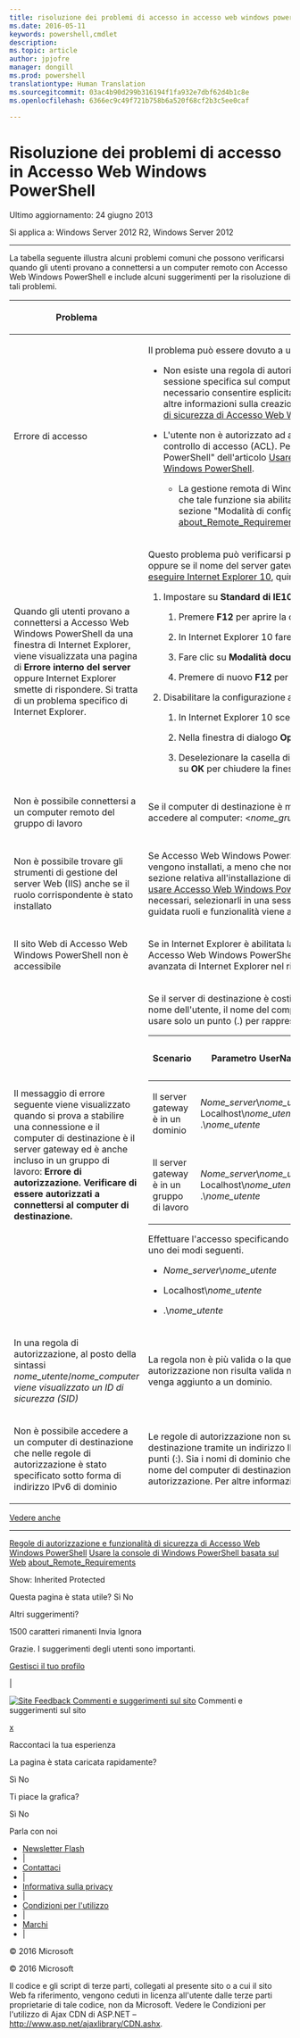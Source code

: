 ```yaml
---
title: risoluzione dei problemi di accesso in accesso web windows powershell
ms.date: 2016-05-11
keywords: powershell,cmdlet
description: 
ms.topic: article
author: jpjofre
manager: dongill
ms.prod: powershell
translationtype: Human Translation
ms.sourcegitcommit: 03ac4b90d299b316194f1fa932e7dbf62d4b1c8e
ms.openlocfilehash: 6366ec9c49f721b758b6a520f68cf2b3c5ee0caf

---
```


#  Risoluzione dei problemi di accesso in Accesso Web Windows PowerShell

Ultimo aggiornamento: 24 giugno 2013

Si applica a: Windows Server 2012 R2, Windows Server 2012

<a href="" id="BKMK_trouble"></a>

------------------------------------------------------------------------

La tabella seguente illustra alcuni problemi comuni che possono verificarsi quando gli utenti provano a connettersi a un computer remoto con Accesso Web Windows PowerShell e include alcuni suggerimenti per la risoluzione di tali problemi.

<table>
<colgroup>
<col width="50%" />
<col width="50%" />
</colgroup>
<thead>
<tr class="header">
<th><p>Problema</p></th>
<th><p>Possibile causa e soluzione</p></th>
</tr>
</thead>
<tbody>
<tr class="odd">
<td><p>Errore di accesso</p></td>
<td><p>Il problema può essere dovuto a uno dei motivi seguenti.</p>
<ul>
<li><p>Non esiste una regola di autorizzazione che consenta all'utente di accedere al computer o a una configurazione di sessione specifica sul computer remoto. La sicurezza di Accesso Web Windows PowerShell è restrittiva, quindi è necessario consentire esplicitamente agli utenti l'accesso ai computer remoti, usando le regole di autorizzazione. Per altre informazioni sulla creazione delle regole di autorizzazione, vedere la sezione <a href="https://technet.microsoft.com/en-us/library/dn282394(v=ws.11).aspx">Regole di autorizzazione e funzionalità di sicurezza di Accesso Web Windows PowerShell</a> in questo argomento.</p></li>
<li><p>L'utente non è autorizzato ad accedere al computer di destinazione. Tale autorizzazione è determinata dagli elenchi di controllo di accesso (ACL). Per altre informazioni, vedere la sezione "Connessione ad Accesso Web Windows PowerShell" dell'articolo <a href="https://technet.microsoft.com/en-us/library/hh831417(v=ws.11).aspx">Usare la console di Windows PowerShell basata sul Web</a> o consultare il <a href="https://msdn.microsoft.com/library/windows/desktop/ee706585.aspx">blog del team di Windows PowerShell</a>.</p>
<ul>
<li><p>La gestione remota di Windows PowerShell potrebbe non essere abilitata nel computer di destinazione. Verificare che tale funzione sia abilitata nel computer a cui l'utente sta tentando di connettersi. Per altre informazioni, vedere la sezione "Modalità di configurazione del computer per la comunicazione remota" dell'argomento <a href="https://technet.microsoft.com/library/dd315349.aspx">about_Remote_Requirements</a> negli argomenti della Guida di Windows PowerShell.</p></li>
</ul></li>
</ul></td>
</tr>
<tr class="even">
<td><p>Quando gli utenti provano a connettersi a Accesso Web Windows PowerShell da una finestra di Internet Explorer, viene visualizzata una pagina di <strong>Errore interno del server</strong> oppure Internet Explorer smette di rispondere. Si tratta di un problema specifico di Internet Explorer.</p></td>
<td><p>Questo problema può verificarsi per gli utenti che effettuano l'accesso con un nome di dominio contenente caratteri cinesi, oppure se il nome del server gateway contiene uno o più caratteri cinesi. Per risolvere il problema, l'utente deve <a href="http://ie.microsoft.com/testdrive/info/downloads/Default.html">installare ed eseguire Internet Explorer 10</a>, quindi effettuare la procedura seguente.</p>
<ol>
<li><p>Impostare su <strong>Standard di IE10</strong> la <strong>Modalità documento</strong> di Internet Explorer.</p>
<ol>
<li><p>Premere <strong>F12</strong> per aprire la console degli strumenti di sviluppo.</p></li>
<li><p>In Internet Explorer 10 fare clic su <strong>Modalità browser</strong> e selezionare <strong>Internet Explorer 10</strong>.</p></li>
<li><p>Fare clic su <strong>Modalità documento</strong> e fare clic su <strong>Standard di IE10</strong>.</p></li>
<li><p>Premere di nuovo <strong>F12</strong> per chiudere la console degli strumenti di sviluppo.</p></li>
</ol></li>
<li><p>Disabilitare la configurazione automatica del proxy.</p>
<ol>
<li><p>In Internet Explorer 10 scegliere <strong>Opzioni Internet</strong> dal menu <strong>Strumenti</strong>.</p></li>
<li><p>Nella finestra di dialogo <strong>Opzioni Internet</strong> passare alla scheda <strong>Connessioni</strong> e fare clic su <strong>Impostazioni LAN</strong>.</p></li>
<li><p>Deselezionare la casella di controllo <strong>Rileva automaticamente impostazioni</strong>. Fare clic su <strong>OK</strong>, quindi fare di nuovo clic su <strong>OK</strong> per chiudere la finestra di dialogo <strong>Opzioni Internet</strong>.</p></li>
</ol></li>
</ol></td>
</tr>
<tr class="odd">
<td><p>Non è possibile connettersi a un computer remoto del gruppo di lavoro</p></td>
<td><p>Se il computer di destinazione è membro di un gruppo di lavoro, usare la sintassi seguente per fornire il nome utente e accedere al computer: &lt;<em>nome_gruppo_di_lavoro</em>&gt;\&lt;<em>nome_utente</em>&gt;</p></td>
</tr>
<tr class="even">
<td><p>Non è possibile trovare gli strumenti di gestione del server Web (IIS) anche se il ruolo corrispondente è stato installato</p></td>
<td><p>Se Accesso Web Windows PowerShell viene installato con il cmdlet <span class="code">Install-WindowsFeature</span>, gli strumenti di gestione non vengono installati, a meno che non si aggiunga il parametro <span class="code">IncludeManagementTools</span> al cmdlet. Per un esempio, vedere la sezione relativa all'installazione di Accesso Web Windows PowerShell con i cmdlet di Windows PowerShell in <a href="https://technet.microsoft.com/en-us/library/hh831611(v=ws.11).aspx">Installare e usare Accesso Web Windows PowerShell</a>. Per aggiungere la console Gestione IIS e altri strumenti di gestione di IIS necessari, selezionarli in una sessione di Aggiunta guidata ruoli e funzionalità aperta con il server gateway. L'Aggiunta guidata ruoli e funzionalità viene aperta in Server Manager.</p></td>
</tr>
<tr class="odd">
<td><p>Il sito Web di Accesso Web Windows PowerShell non è accessibile</p></td>
<td><p>Se in Internet Explorer è abilitata la funzione Configurazione sicurezza avanzata, è possibile aggiungere il sito Web di Accesso Web Windows PowerShell all'elenco dei siti attendibili o disabilitare la funzione. È possibile disabilitare Sicurezza avanzata di Internet Explorer nel riquadro <strong>Proprietà</strong> della pagina <strong>Server locale</strong> in Server Manager.</p></td>
</tr>
<tr class="even">
<td><p>Il messaggio di errore seguente viene visualizzato quando si prova a stabilire una connessione e il computer di destinazione è il server gateway ed è anche incluso in un gruppo di lavoro: <strong>Errore di autorizzazione. Verificare di essere autorizzati a connettersi al computer di destinazione.</strong></p></td>
<td><p>Se il server di destinazione è costituito dal server gateway e quest'ultimo è incluso in un gruppo di lavoro, specificare il nome dell'utente, il nome del computer e il nome del gruppo di utenti come mostrato nella tabella seguente, evitando di usare solo un punto (.) per rappresentare il nome del computer.</p>
<div>
<table>
<colgroup>
<col width="20%" />
<col width="20%" />
<col width="20%" />
<col width="20%" />
<col width="20%" />
</colgroup>
<thead>
<tr class="header">
<th><p>Scenario</p></th>
<th><p>Parametro UserName</p></th>
<th><p>Parametro UserGroup</p></th>
<th><p>Parametro ComputerName</p></th>
<th><p>Parametro ComputerGroup</p></th>
</tr>
</thead>
<tbody>
<tr class="odd">
<td><p>Il server gateway è in un dominio</p></td>
<td><p><em>Nome_server</em>\<em>nome_utente</em>, Localhost\<em>nome_utente</em> o .\<em>nome_utente</em></p></td>
<td><p><em>Nome_server</em>\<em>gruppo_utenti</em>, Localhost\<em>gruppo_utenti</em> o .\<em>gruppo_utenti</em></p></td>
<td><p>Nome completo del server gateway o Localhost</p></td>
<td><p><em>Nome_server</em>\<em>gruppo_computer</em>, Localhost<em>\gruppo_computer</em> o .\<em>gruppo_computer</em></p></td>
</tr>
<tr class="even">
<td><p>Il server gateway è in un gruppo di lavoro</p></td>
<td><p><em>Nome_server</em>\<em>nome_utente</em>, Localhost\<em>nome_utente</em> o .\<em>nome_utente</em></p></td>
<td><p><em>Nome_server</em>\<em>gruppo_utenti</em>, Localhost\<em>gruppo_utenti</em> o .\<em>gruppo_utenti</em></p></td>
<td><p>Nome server</p></td>
<td><p><em>Nome_server</em>\<em>gruppo_computer</em>, Localhost<em>\gruppo_computer</em> o .\<em>gruppo_computer</em></p></td>
</tr>
</tbody>
</table>
</div>
<p>Effettuare l'accesso specificando il server gateway come computer di destinazione e utilizzando credenziali formattate in uno dei modi seguenti.</p>
<ul>
<li><p><em>Nome_server</em>\<em>nome_utente</em></p></li>
<li><p>Localhost\<em>nome_utente</em></p></li>
<li><p>.\<em>nome_utente</em></p></li>
</ul></td>
</tr>
<tr class="odd">
<td><p>In una regola di autorizzazione, al posto della sintassi <em>nome_utente</em>/<em>nome_computer viene visualizzato un ID di sicurezza (SID)</em> </p></td>
<td><p>La regola non è più valida o la query in Servizi di dominio Active Directory non è riuscita. In genere, una regola di autorizzazione non risulta valida nel caso in cui un server gateway che in precedenza apparteneva a un gruppo di lavoro venga aggiunto a un dominio.</p></td>
</tr>
<tr class="even">
<td><p>Non è possibile accedere a un computer di destinazione che nelle regole di autorizzazione è stato specificato sotto forma di indirizzo IPv6 di dominio</p></td>
<td><p>Le regole di autorizzazione non supportano gli indirizzi IPv6 nel formato dei nomi di dominio. Per specificare un computer di destinazione tramite un indirizzo IPv6, nella regola di autorizzazione utilizzare l'indirizzo IPv6 originale, che contiene due punti (:). Sia i nomi di dominio che gli indirizzi IPv6 in formato numerico, ovvero con i due punti (:) sono supportati come nome del computer di destinazione nella pagina di accesso di Accesso Web Windows PowerShell, ma non nelle regole di autorizzazione. Per altre informazioni sugli indirizzi IPv6, vedere l'articolo <a href="https://technet.microsoft.com/library/cc781672.aspx">Funzionamento di IPv6</a>.</p></td>
</tr>
</tbody>
</table>

<a href="javascript:void(0)" class="LW_CollapsibleArea_TitleAhref" title="Collapse"><span class="cl_CollapsibleArea_expanding LW_CollapsibleArea_Img"></span><span class="LW_CollapsibleArea_Title">Vedere anche</span></a>
<a href="/en-us/library/dn282395(v=ws.11).aspx#Anchor_1" class="LW_CollapsibleArea_Anchor_Img" title="Right-click to copy and share the link for this section"></a>

------------------------------------------------------------------------

[Regole di autorizzazione e funzionalità di sicurezza di Accesso Web Windows PowerShell](https://technet.microsoft.com/en-us/library/dn282394(v=ws.11).aspx)
[Usare la console di Windows PowerShell basata sul Web](https://technet.microsoft.com/en-us/library/hh831417(v=ws.11).aspx)
[about\_Remote\_Requirements](https://technet.microsoft.com/library/dd315349.aspx)

<span>Show:</span> Inherited Protected

<span class="stdr-votetitle">Questa pagina è stata utile?</span>
Sì No

Altri suggerimenti?

<span class="stdr-count"><span class="stdr-charcnt">1500</span> caratteri rimanenti</span> Invia Ignora

<span class="stdr-thankyou">Grazie.</span> <span class="stdr-appreciate">I suggerimenti degli utenti sono importanti.</span>

[Gestisci il tuo profilo](https://social.technet.microsoft.com/profile)

|

<a href="javascript:void(0)" id="SiteFeedbackLinkOpener"><span id="FeedbackButton" class="FeedbackButton clip20x21"> <img src="https://i-technet.sec.s-msft.com/Areas/Epx/Content/Images/ImageSprite.png?v=635975720914499532" alt="Site Feedback" id="feedBackImg" class="cl_footer_feedback_icon" /> </span> Commenti e suggerimenti sul sito</a> Commenti e suggerimenti sul sito

<a href="javascript:void(0)" id="SiteFeedbackLinkCloser">x</a>

Raccontaci la tua esperienza

La pagina è stata caricata rapidamente?

<span> Sì<span> </span></span> <span> No<span> </span></span>

Ti piace la grafica?

<span> Sì<span> </span></span> <span> No<span> </span></span>

Parla con noi

-   [Newsletter Flash](https://technet.microsoft.com/cc543196.aspx)
-   |
-   [Contattaci](https://technet.microsoft.com/cc512759.aspx)
-   |
-   [Informativa sulla privacy](https://privacy.microsoft.com/privacystatement)
-   |
-   [Condizioni per l'utilizzo](https://technet.microsoft.com/cc300389.aspx)
-   |
-   [Marchi](https://www.microsoft.com/en-us/legal/intellectualproperty/Trademarks/)
-   |

© 2016 Microsoft

© 2016 Microsoft

Il codice e gli script di terze parti, collegati al presente sito o a cui il sito Web fa riferimento, vengono ceduti in licenza all'utente dalle terze parti proprietarie di tale codice, non da Microsoft. Vedere le Condizioni per l'utilizzo di Ajax CDN di ASP.NET – http://www.asp.net/ajaxlibrary/CDN.ashx.
<img src="https://m.webtrends.com/dcsjwb9vb00000c932fd0rjc7_5p3t/njs.gif?dcsuri=/nojavascript&amp;WT.js=No" alt="DCSIMG" id="Img1" width="1" height="1" />




<!--HONumber=Jun16_HO4-->



